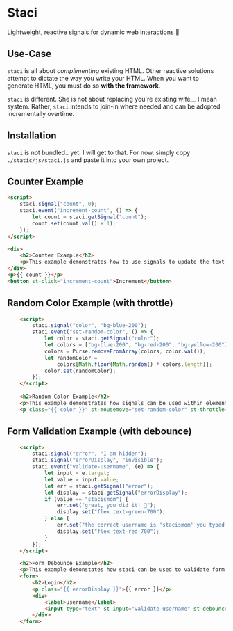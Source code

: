 # Staci
Lightweight, reactive signals for dynamic web interactions 💄

## Use-Case
`staci` is all about *complimenting* existing HTML. Other reactive solutions attempt to dictate the way you write your HTML. When you want to generate HTML, you must do so **with the framework**.

`staci` is different. She is not about replacing you're existing wife__ I mean system. Rather, `staci` intends to join-in where needed and can be adopted incrementally overtime.


## Installation
`staci` is not bundled.. yet. I will get to that. For now, simply copy `./static/js/staci.js` and paste it into your own project.


## Counter Example
```html
<script>
    staci.signal("count", 0);
    staci.event("increment-count", () => {
        let count = staci.getSignal("count");
        count.set(count.val() + 1);
    });
</script>

<div>
    <h2>Counter Example</h2>
    <p>This example demonstrates how to use signals to update the text content of an element<p>
</div>
<p>{{ count }}</p>
<button st-click="increment-count">Increment</button>
```

## Random Color Example (with throttle)
```html
	<script>
		staci.signal("color", "bg-blue-200");
		staci.event("set-random-color", () => {
			let color = staci.getSignal("color");
			let colors = ["bg-blue-200", "bg-red-200", "bg-yellow-200"];
			colors = Purse.removeFromArray(colors, color.val());
			let randomColor =
				colors[Math.floor(Math.random() * colors.length)];
			color.set(randomColor);
		});
	</script>
	
    <h2>Random Color Example</h2>
    <p>This example demonstrates how signals can be used within element attributes.</p>
    <p class="{{ color }}" st-mousemove="set-random-color" st-throttle="80">Enter your mouse here to change the class! I have the class {{ color }}<p>
```

## Form Validation Example (with debounce)
```html
	<script>
        staci.signal("error", "I am hidden");
        staci.signal("errorDisplay", "invisible");
		staci.event("validate-username", (e) => {
            let input = e.target;
            let value = input.value;
            let err = staci.getSignal("error");
            let display = staci.getSignal("errorDisplay");
            if (value == "stacismom") {
                err.set("great, you did it! 🦄");
                display.set("flex text-green-700");
            } else {
                err.set("the correct username is 'stacismom' you typed: '"+value+"'");
                display.set("flex text-red-700");
            }
		});
	</script>

	<h2>Form Debounce Example</h2>
	<p>This example demonstates how staci can be used to validate form fields with debouncing.</p>
	<form>
		<h2>Login</h2>
        <p class="{{ errorDisplay }}">{{ error }}</p>
		<div>
			<label>username</label>
			<input type="text" st-input="validate-username" st-debounce="250" />
		</div>
	</form>
```

